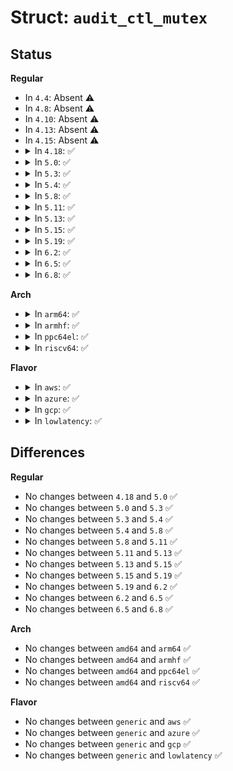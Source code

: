 # Struct: <code>audit_ctl_mutex</code>

## Status
<b>Regular</b>
<ul>
<li>
In <code>4.4</code>: Absent ⚠️
</li>
<li>
In <code>4.8</code>: Absent ⚠️
</li>
<li>
In <code>4.10</code>: Absent ⚠️
</li>
<li>
In <code>4.13</code>: Absent ⚠️
</li>
<li>
In <code>4.15</code>: Absent ⚠️
</li>
<li>
<details>
<summary>In <code>4.18</code>: ✅</summary>

```c
struct audit_ctl_mutex {
    struct mutex lock;
    void *owner;
};
```
</details>
</li>
<li>
<details>
<summary>In <code>5.0</code>: ✅</summary>

```c
struct audit_ctl_mutex {
    struct mutex lock;
    void *owner;
};
```
</details>
</li>
<li>
<details>
<summary>In <code>5.3</code>: ✅</summary>

```c
struct audit_ctl_mutex {
    struct mutex lock;
    void *owner;
};
```
</details>
</li>
<li>
<details>
<summary>In <code>5.4</code>: ✅</summary>

```c
struct audit_ctl_mutex {
    struct mutex lock;
    void *owner;
};
```
</details>
</li>
<li>
<details>
<summary>In <code>5.8</code>: ✅</summary>

```c
struct audit_ctl_mutex {
    struct mutex lock;
    void *owner;
};
```
</details>
</li>
<li>
<details>
<summary>In <code>5.11</code>: ✅</summary>

```c
struct audit_ctl_mutex {
    struct mutex lock;
    void *owner;
};
```
</details>
</li>
<li>
<details>
<summary>In <code>5.13</code>: ✅</summary>

```c
struct audit_ctl_mutex {
    struct mutex lock;
    void *owner;
};
```
</details>
</li>
<li>
<details>
<summary>In <code>5.15</code>: ✅</summary>

```c
struct audit_ctl_mutex {
    struct mutex lock;
    void *owner;
};
```
</details>
</li>
<li>
<details>
<summary>In <code>5.19</code>: ✅</summary>

```c
struct audit_ctl_mutex {
    struct mutex lock;
    void *owner;
};
```
</details>
</li>
<li>
<details>
<summary>In <code>6.2</code>: ✅</summary>

```c
struct audit_ctl_mutex {
    struct mutex lock;
    void *owner;
};
```
</details>
</li>
<li>
<details>
<summary>In <code>6.5</code>: ✅</summary>

```c
struct audit_ctl_mutex {
    struct mutex lock;
    void *owner;
};
```
</details>
</li>
<li>
<details>
<summary>In <code>6.8</code>: ✅</summary>

```c
struct audit_ctl_mutex {
    struct mutex lock;
    void *owner;
};
```
</details>
</li>
</ul>
<b>Arch</b>
<ul>
<li>
<details>
<summary>In <code>arm64</code>: ✅</summary>

```c
struct audit_ctl_mutex {
    struct mutex lock;
    void *owner;
};
```
</details>
</li>
<li>
<details>
<summary>In <code>armhf</code>: ✅</summary>

```c
struct audit_ctl_mutex {
    struct mutex lock;
    void *owner;
};
```
</details>
</li>
<li>
<details>
<summary>In <code>ppc64el</code>: ✅</summary>

```c
struct audit_ctl_mutex {
    struct mutex lock;
    void *owner;
};
```
</details>
</li>
<li>
<details>
<summary>In <code>riscv64</code>: ✅</summary>

```c
struct audit_ctl_mutex {
    struct mutex lock;
    void *owner;
};
```
</details>
</li>
</ul>
<b>Flavor</b>
<ul>
<li>
<details>
<summary>In <code>aws</code>: ✅</summary>

```c
struct audit_ctl_mutex {
    struct mutex lock;
    void *owner;
};
```
</details>
</li>
<li>
<details>
<summary>In <code>azure</code>: ✅</summary>

```c
struct audit_ctl_mutex {
    struct mutex lock;
    void *owner;
};
```
</details>
</li>
<li>
<details>
<summary>In <code>gcp</code>: ✅</summary>

```c
struct audit_ctl_mutex {
    struct mutex lock;
    void *owner;
};
```
</details>
</li>
<li>
<details>
<summary>In <code>lowlatency</code>: ✅</summary>

```c
struct audit_ctl_mutex {
    struct mutex lock;
    void *owner;
};
```
</details>
</li>
</ul>

## Differences
<b>Regular</b>
<ul>
<li>
No changes between <code>4.18</code> and <code>5.0</code> ✅
</li>
<li>
No changes between <code>5.0</code> and <code>5.3</code> ✅
</li>
<li>
No changes between <code>5.3</code> and <code>5.4</code> ✅
</li>
<li>
No changes between <code>5.4</code> and <code>5.8</code> ✅
</li>
<li>
No changes between <code>5.8</code> and <code>5.11</code> ✅
</li>
<li>
No changes between <code>5.11</code> and <code>5.13</code> ✅
</li>
<li>
No changes between <code>5.13</code> and <code>5.15</code> ✅
</li>
<li>
No changes between <code>5.15</code> and <code>5.19</code> ✅
</li>
<li>
No changes between <code>5.19</code> and <code>6.2</code> ✅
</li>
<li>
No changes between <code>6.2</code> and <code>6.5</code> ✅
</li>
<li>
No changes between <code>6.5</code> and <code>6.8</code> ✅
</li>
</ul>
<b>Arch</b>
<ul>
<li>
No changes between <code>amd64</code> and <code>arm64</code> ✅
</li>
<li>
No changes between <code>amd64</code> and <code>armhf</code> ✅
</li>
<li>
No changes between <code>amd64</code> and <code>ppc64el</code> ✅
</li>
<li>
No changes between <code>amd64</code> and <code>riscv64</code> ✅
</li>
</ul>
<b>Flavor</b>
<ul>
<li>
No changes between <code>generic</code> and <code>aws</code> ✅
</li>
<li>
No changes between <code>generic</code> and <code>azure</code> ✅
</li>
<li>
No changes between <code>generic</code> and <code>gcp</code> ✅
</li>
<li>
No changes between <code>generic</code> and <code>lowlatency</code> ✅
</li>
</ul>
